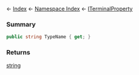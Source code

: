 ← [Index](Api-Index) ← [Namespace Index](Namespace-Index) ← [ITerminalProperty](Sandbox.ModAPI.Interfaces.ITerminalProperty)

### Summary

```csharp
public string TypeName { get; }
```

### Returns

[string](https://docs.microsoft.com/en-us/dotnet/api/System.String?view=netframework-4.6)

